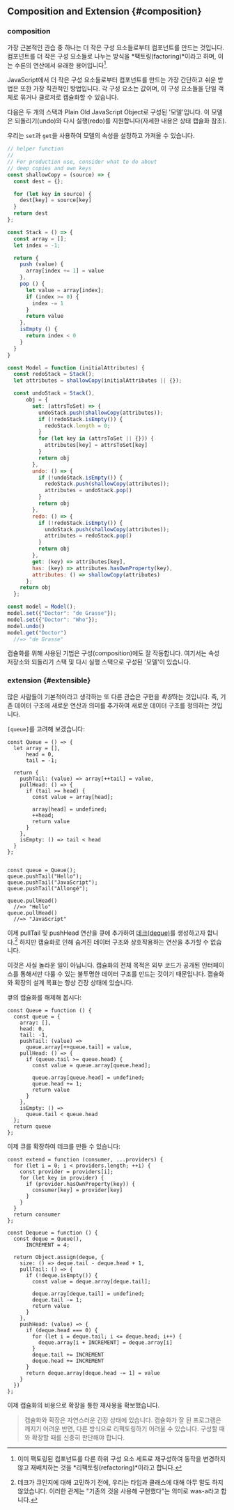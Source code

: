## Composition and Extension {#composition}

### composition

가장 근본적인 관습 중 하나는 더 작은 구성 요소들로부터 컴포넌트를 만드는 것입니다. 컴포넌트를 더 작은 구성 요소들로 나누는 방식을 *팩토링(factoring)*이라고 하며, 이는 수론의 연산에서 유래한 용어입니다[^refactoring].

[^refactoring]: 이미 팩토링된 컴포넌트를 다른 하위 구성 요소 세트로 재구성하여 동작을 변경하지 않고 재배치하는 것을 *리팩토링(refactoring)*이라고 합니다.


JavaScript에서 더 작은 구성 요소들로부터 컴포넌트를 만드는 가장 간단하고 쉬운 방법은 또한 가장 직관적인 방법입니다. 각 구성 요소는 값이며, 이 구성 요소들을 단일 객체로 묶거나 클로저로 캡슐화할 수 있습니다.

다음은 두 개의 스택과 Plain Old JavaScript Object로 구성된 '모델'입니다. 이 모델은 되돌리기(undo)와 다시 실행(redo)를 지원합니다(자세한 내용은 상태 캡슐화 참조).

우리는 `set`과 `get`을 사용하여 모델의 속성을 설정하고 가져올 수 있습니다.


```js
// helper function
//
// For production use, consider what to do about
// deep copies and own keys
const shallowCopy = (source) => {
  const dest = {};

  for (let key in source) {
    dest[key] = source[key]
  }
  return dest
};

const Stack = () => {
  const array = [];
  let index = -1;

  return {
    push (value) {
      array[index += 1] = value
    },
    pop () {
      let value = array[index];
      if (index >= 0) {
        index -= 1
      }
      return value
    },
    isEmpty () {
      return index < 0
    }
  }
}

const Model = function (initialAttributes) {
  const redoStack = Stack();
  let attributes = shallowCopy(initialAttributes || {});

  const undoStack = Stack(),
      obj = {
        set: (attrsToSet) => {
          undoStack.push(shallowCopy(attributes));
          if (!redoStack.isEmpty()) {
            redoStack.length = 0;
          }
          for (let key in (attrsToSet || {})) {
            attributes[key] = attrsToSet[key]
          }
          return obj
        },
        undo: () => {
          if (!undoStack.isEmpty()) {
            redoStack.push(shallowCopy(attributes));
            attributes = undoStack.pop()
          }
          return obj
        },
        redo: () => {
          if (!redoStack.isEmpty()) {
            undoStack.push(shallowCopy(attributes));
            attributes = redoStack.pop()
          }
          return obj
        },
        get: (key) => attributes[key],
        has: (key) => attributes.hasOwnProperty(key),
        attributes: () => shallowCopy(attributes)
      };
    return obj
  };

const model = Model();
model.set({"Doctor": "de Grasse"});
model.set({"Doctor": "Who"});
model.undo()
model.get("Doctor")
  //=> "de Grasse"
```

캡슐화를 위해 사용된 기법은 구성(composition)에도 잘 작동합니다. 여기서는 속성 저장소와 되돌리기 스택 및 다시 실행 스택으로 구성된 '모델'이 있습니다.

### extension {#extensible}

많은 사람들이 기본적이라고 생각하는 또 다른 관습은 구현을 *확장*하는 것입니다. 즉, 기존 데이터 구조에 새로운 연산과 의미를 추가하여 새로운 데이터 구조를 정의하는 것입니다.

`[queue]`를 고려해 보겠습니다:


    const Queue = () => {
      let array = [],
          head = 0,
          tail = -1;

      return {
        pushTail: (value) => array[++tail] = value,
        pullHead: () => {
          if (tail >= head) {
            const value = array[head];

            array[head] = undefined;
            ++head;
            return value
          }
        },
        isEmpty: () => tail < head
      }
    };


    const queue = Queue();
    queue.pushTail("Hello");
    queue.pushTail("JavaScript");
    queue.pushTail("Allongé");

    queue.pullHead()
      //=> "Hello"
    queue.pullHead()
      //=> "JavaScript"

이제 pullTail 및 pushHead 연산을 큐에 추가하여 [데크(deque)]를 생성하고자 합니다.[^wasa] 하지만 캡슐화로 인해 숨겨진 데이터 구조와 상호작용하는 연산을 추가할 수 없습니다.

[queue]: http://duckduckgo.com/Queue_(data_structure)
[데크(deque)]: https://en.wikipedia.org/wiki/Double-ended_queue "Double-ended queue"
[^wasa]: 데크가 큐인지에 대해 고민하기 전에, 우리는 타입과 클래스에 대해 아무 말도 하지 않았습니다. 이러한 관계는 "기존의 것을 사용해 구현했다"는 의미로 was-a라고 합니다. 

이것은 사실 놀라운 일이 아닙니다. 캡슐화의 전체 목적은 외부 코드가 공개된 인터페이스를 통해서만 다룰 수 있는 불투명한 데이터 구조를 만드는 것이기 때문입니다. 캡슐화와 확장의 설계 목표는 항상 긴장 상태에 있습니다.


큐의 캡슐화를 해제해 봅시다:

    const Queue = function () {
      const queue = {
        array: [],
        head: 0,
        tail: -1,
        pushTail: (value) =>
          queue.array[++queue.tail] = value,
        pullHead: () => {
          if (queue.tail >= queue.head) {
            const value = queue.array[queue.head];

            queue.array[queue.head] = undefined;
            queue.head += 1;
            return value
          }
        },
        isEmpty: () =>
          queue.tail < queue.head
      };
      return queue
    };

이제 큐를 확장하여 데크를 만들 수 있습니다:

    const extend = function (consumer, ...providers) {
      for (let i = 0; i < providers.length; ++i) {
        const provider = providers[i];
        for (let key in provider) {
          if (provider.hasOwnProperty(key)) {
            consumer[key] = provider[key]
          }
        }
      }
      return consumer
    };

    const Dequeue = function () {
      const deque = Queue(),
          INCREMENT = 4;

      return Object.assign(deque, {
        size: () => deque.tail - deque.head + 1,
        pullTail: () => {
          if (!deque.isEmpty()) {
            const value = deque.array[deque.tail];

            deque.array[deque.tail] = undefined;
            deque.tail -= 1;
            return value
          }
        },
        pushHead: (value) => {
          if (deque.head === 0) {
            for (let i = deque.tail; i <= deque.head; i++) {
              deque.array[i + INCREMENT] = deque.array[i]
            }
            deque.tail += INCREMENT
            deque.head += INCREMENT
          }
          return deque.array[deque.head -= 1] = value
        }
      })
    };

이제 캡슐화의 비용으로 확장을 통한 재사용을 확보했습니다.

> 캡슐화와 확장은 자연스러운 긴장 상태에 있습니다. 캡슐화가 잘 된 프로그램은 깨지기 어려운 반면, 다른 방식으로 리팩토링하기 어려울 수 있습니다. 구성할 때와 확장할 때를 신중히 판단해야 합니다.
